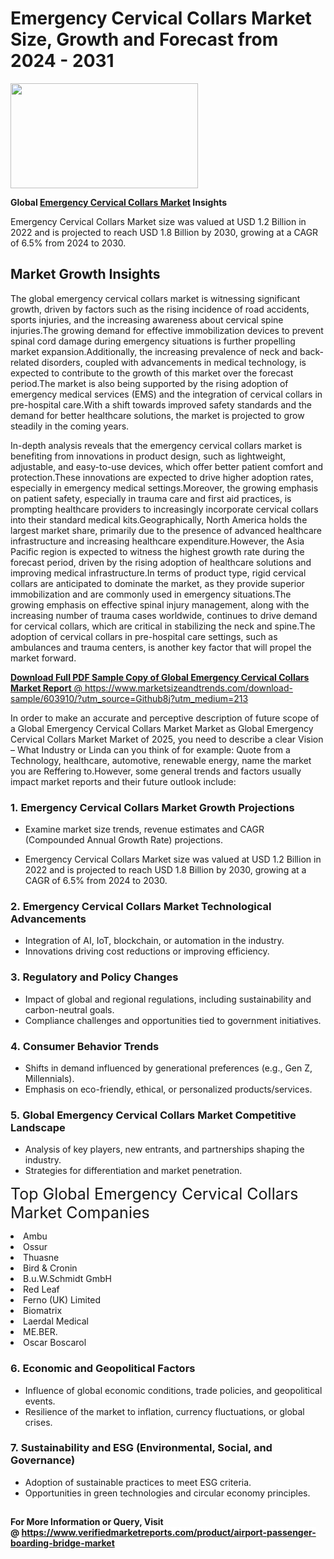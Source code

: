 <H1>Emergency Cervical Collars Market Size, Growth and Forecast from 2024 - 2031</H1><img class="aligncenter size-medium wp-image-584254" src="https://thirdeyenews.in/wp-content/uploads/2024/09/Global-Market-Research-300x168.jpeg" alt="" width="300" height="168" /><p><strong>Global&nbsp;<a href="https://www.marketsizeandtrends.com/download-sample/603910/?utm_source=Github8j?utm_medium=213">Emergency Cervical Collars Market</a> Insights</strong></p><p>Emergency Cervical Collars Market size was valued at USD 1.2 Billion in 2022 and is projected to reach USD 1.8 Billion by 2030, growing at a CAGR of 6.5% from 2024 to 2030.</p><p><h2>Market Growth Insights</h2> <p>The global emergency cervical collars market is witnessing significant growth, driven by factors such as the rising incidence of road accidents, sports injuries, and the increasing awareness about cervical spine injuries.The growing demand for effective immobilization devices to prevent spinal cord damage during emergency situations is further propelling market expansion.Additionally, the increasing prevalence of neck and back-related disorders, coupled with advancements in medical technology, is expected to contribute to the growth of this market over the forecast period.The market is also being supported by the rising adoption of emergency medical services (EMS) and the integration of cervical collars in pre-hospital care.With a shift towards improved safety standards and the demand for better healthcare solutions, the market is projected to grow steadily in the coming years.</p> <p><a href="#"></a></p> <p>In-depth analysis reveals that the emergency cervical collars market is benefiting from innovations in product design, such as lightweight, adjustable, and easy-to-use devices, which offer better patient comfort and protection.These innovations are expected to drive higher adoption rates, especially in emergency medical settings.Moreover, the growing emphasis on patient safety, especially in trauma care and first aid practices, is prompting healthcare providers to increasingly incorporate cervical collars into their standard medical kits.Geographically, North America holds the largest market share, primarily due to the presence of advanced healthcare infrastructure and increasing healthcare expenditure.However, the Asia Pacific region is expected to witness the highest growth rate during the forecast period, driven by the rising adoption of healthcare solutions and improving medical infrastructure.In terms of product type, rigid cervical collars are anticipated to dominate the market, as they provide superior immobilization and are commonly used in emergency situations.The growing emphasis on effective spinal injury management, along with the increasing number of trauma cases worldwide, continues to drive demand for cervical collars, which are critical in stabilizing the neck and spine.The adoption of cervical collars in pre-hospital care settings, such as ambulances and trauma centers, is another key factor that will propel the market forward.</p> <p><a href="#"></p><p><span class=""><strong>Download Full PDF Sample Copy of Global Emergency Cervical Collars Market Report</strong> @ <a href="https://www.marketsizeandtrends.com/download-sample/603910/?utm_source=Github8j?utm_medium=213" target="_blank">https://www.marketsizeandtrends.com/download-sample/603910/?utm_source=Github8j?utm_medium=213</a></span></p><p>In order to make an accurate and perceptive description of future scope of a Global&nbsp;Emergency Cervical Collars Market Market as Global&nbsp;Emergency Cervical Collars Market Market of 2025, you need to describe a clear Vision &ndash; What Industry or Linda can you think of for example: Quote from a Technology, healthcare, automotive, renewable energy, name the market you are Reffering to.However, some general trends and factors usually impact market reports and their future outlook include:</p><h3>1.&nbsp;<strong>Emergency Cervical Collars Market Growth Projections</strong></h3><ul><li>Examine market size trends, revenue estimates and CAGR (Compounded Annual Growth Rate) projections.</li><li><p>Emergency Cervical Collars Market size was valued at USD 1.2 Billion in 2022 and is projected to reach USD 1.8 Billion by 2030, growing at a CAGR of 6.5% from 2024 to 2030.</p></li></ul><h3>2.&nbsp;<strong>Emergency Cervical Collars Market Technological Advancements</strong></h3><ul><li>Integration of AI, IoT, blockchain, or automation in the industry.</li><li>Innovations driving cost reductions or improving efficiency.</li></ul><h3>3.&nbsp;<strong>Regulatory and Policy Changes</strong></h3><ul><li>Impact of global and regional regulations, including sustainability and carbon-neutral goals.</li><li>Compliance challenges and opportunities tied to government initiatives.</li></ul><h3>4.&nbsp;<strong>Consumer Behavior Trends</strong></h3><ul><li>Shifts in demand influenced by generational preferences (e.g., Gen Z, Millennials).</li><li>Emphasis on eco-friendly, ethical, or personalized products/services.</li></ul><h3>5.&nbsp;<strong>Global Emergency Cervical Collars Market Competitive Landscape</strong></h3><ul><li>Analysis of key players, new entrants, and partnerships shaping the industry.</li><li>Strategies for differentiation and market penetration.</li></ul><p data-pm-slice="1 1 []"><span style="color: inherit; font-family: inherit; font-size: 25px;">Top Global Emergency Cervical Collars Market Companies</span></p><div class="" data-test-id=""><p><li>Ambu</li><li> Ossur</li><li> Thuasne</li><li> Bird & Cronin</li><li> B.u.W.Schmidt GmbH</li><li> Red Leaf</li><li> Ferno (UK) Limited</li><li> Biomatrix</li><li> Laerdal Medical</li><li> ME.BER.</li><li> Oscar Boscarol</li></p></div><h3>6.&nbsp;<strong>Economic and Geopolitical Factors</strong></h3><ul><li>Influence of global economic conditions, trade policies, and geopolitical events.</li><li>Resilience of the market to inflation, currency fluctuations, or global crises.</li></ul><h3>7.&nbsp;<strong>Sustainability and ESG (Environmental, Social, and Governance)</strong></h3><ul><li>Adoption of sustainable practices to meet ESG criteria.</li><li>Opportunities in green technologies and circular economy principles.</li></ul><h2><strong style="font-size: 14px;">For More Information or Query, Visit @&nbsp;</strong><a style="background-color: #ffffff; font-size: 14px;" href="https://www.marketsizeandtrends.com/report/emergency-cervical-collars-market/" target="_blank">https://www.verifiedmarketreports.com/product/airport-passenger-boarding-bridge-market</a></h2>